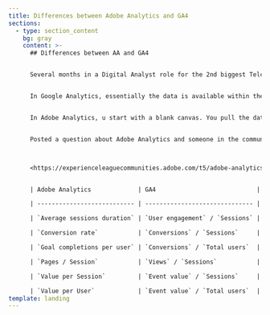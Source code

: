 ```yaml
---
title: Differences between Adobe Analytics and GA4
sections:
  - type: section_content
    bg: gray
    content: >-
      ## Differences between AA and GA4


      Several months in a Digital Analyst role for the 2nd biggest Telco here. This Telco is using Adobe Analytics (AA).  Here my own take on what the difference between the ubiquitous Google Analytics and AA.


      In Google Analytics, essentially the data is available within the interface. You can get by and hit the road running. Think of GA as ready meal. You are able to customize the report with in a limited way.


      In Adobe Analytics, u start with a blank canvas. You pull the data using building blocks of dimensions, metrics and segments, assemble together that make sense to your  business. You can defined your own segments and metrics. Yes there is the official template but that won't do.


      Posted a question about Adobe Analytics and someone in the community turn it into a request feature for Adobe to consider.



      <https://experienceleaguecommunities.adobe.com/t5/adobe-analytics-questions/quickly-establish-which-segments-safe-to-be-edited-without/m-p/459939#M38135>


      | Adobe Analytics             | GA4                            |

      | --------------------------- | ------------------------------ |

      | `Average sessions duration` | `User engagement` / `Sessions` |

      | `Conversion rate`           | `Conversions` / `Sessions`     |

      | `Goal completions per user` | `Conversions` / `Total users`  |

      | `Pages / Session`           | `Views` / `Sessions`           |

      | `Value per Session`         | `Event value` / `Sessions`     |

      | `Value per User`            | `Event value` / `Total users`  |
template: landing
---
```

